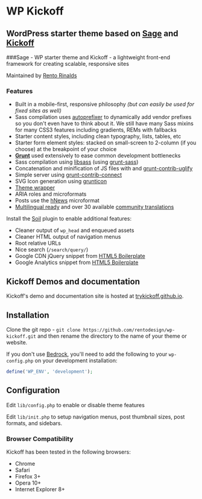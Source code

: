 # WP Kickoff
## WordPress starter theme based on [Sage](https://github.com/roots/sage) and [Kickoff](https://github.com/trykickoff/kickoff)
###Sage - WP starter theme and Kickoff - a lightweight front-end framework for creating scalable, responsive sites

Maintained by [Rento Rinalds](https://github.com/rentodesign)

### Features
* Built in a mobile-first, responsive philosophy *(but can easily be used for fixed sites as well)*
* Sass compilation uses [autoprefixer](https://github.com/ai/autoprefixer) to dynamically add vendor prefixes so you don't even have to think about it. We still have many Sass mixins for many CSS3 features including gradients, REMs with fallbacks
* Starter content styles, including clean typography, lists, tables, etc
* Starter form element styles: stacked on small-screen to 2-column (if you choose) at the breakpoint of your choice
* **[Grunt](http://gruntjs.com)** used extensively to ease common development bottlenecks
 * Sass compilation using [libsass](https://github.com/sass/libsass) (using [grunt-sass](https://github.com/sindresorhus/grunt-sass))
 * Concatenation and minification of JS files with and [grunt-contrib-uglify](https://github.com/gruntjs/grunt-contrib-uglify)
 * Simple server using [grunt-contrib-connect](https://github.com/gruntjs/grunt-contrib-connect)
 * SVG Icon generation using [grunticon](https://github.com/filamentgroup/grunticon)
 * [Theme wrapper](https://roots.io/sage/docs/theme-wrapper/)
 * ARIA roles and microformats
 * Posts use the [hNews](http://microformats.org/wiki/hnews) microformat
 * [Multilingual ready](https://roots.io/wpml/) and over 30 available [community translations](https://github.com/roots/sage-translations)
 
Install the [Soil](https://github.com/roots/soil) plugin to enable additional features:

* Cleaner output of `wp_head` and enqueued assets
* Cleaner HTML output of navigation menus
* Root relative URLs
* Nice search (`/search/query/`)
* Google CDN jQuery snippet from [HTML5 Boilerplate](http://html5boilerplate.com/)
* Google Analytics snippet from [HTML5 Boilerplate](http://html5boilerplate.com/)

## Kickoff Demos and documentation
Kickoff's demo and documentation site is hosted at [trykickoff.github.io](http://trykickoff.github.io/).

## Installation

Clone the git repo - `git clone https://github.com/rentodesign/wp-kickoff.git` and then rename the directory to the name of your theme or website.

If you don't use [Bedrock](https://github.com/roots/bedrock), you'll need to add the following to your `wp-config.php` on your development installation:

```php
define('WP_ENV', 'development');
```

## Configuration

Edit `lib/config.php` to enable or disable theme features

Edit `lib/init.php` to setup navigation menus, post thumbnail sizes, post formats, and sidebars.

### Browser Compatibility
Kickoff has been tested in the following browsers:
- Chrome
- Safari
- Firefox 3+
- Opera 10+
- Internet Explorer 8+


